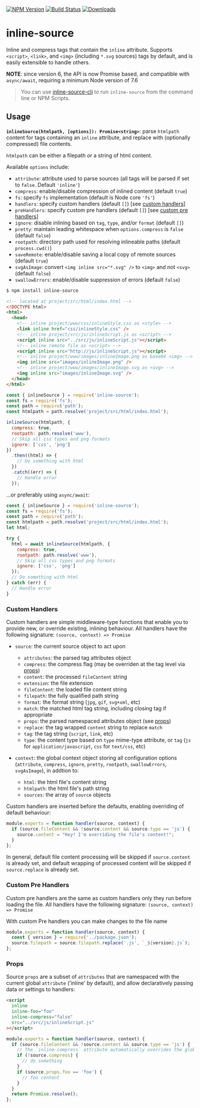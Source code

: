 [![NPM Version](https://img.shields.io/npm/v/inline-source.svg?style=flat)](https://npmjs.org/package/inline-source)
[![Build Status](https://img.shields.io/travis/popeindustries/inline-source.svg?style=flat)](https://travis-ci.org/popeindustries/inline-source)
[![Downloads](https://img.shields.io/npm/dm/inline-source.svg?style=flat)](https://npmjs.org/package/inline-source)

# inline-source

Inline and compress tags that contain the `inline` attribute. Supports `<script>`, `<link>`, and `<img>` (including `*.svg` sources) tags by default, and is easily extensible to handle others.

**NOTE**: since version 6, the API is now Promise based, and compatible with `async/await`, requiring a minimum Node version of 7.6

> You can use [inline-source-cli](https://github.com/developit/inline-source-cli) to run `inline-source` from the command line or NPM Scripts.

## Usage

**`inlineSource(htmlpath, [options]): Promise<string>`**: parse `htmlpath` content for tags containing an `inline` attribute, and replace with (optionally compressed) file contents.

`htmlpath` can be either a filepath _or_ a string of html content.

Available `options` include:

- `attribute`: attribute used to parse sources (all tags will be parsed if set to `false`. Default `'inline'`)
- `compress`: enable/disable compression of inlined content (default `true`)
- `fs`: specify `fs` implementation (default is Node core `'fs'`)
- `handlers`: specify custom handlers (default `[]`) [see [custom handlers](#custom-handlers)]
- `preHandlers`: specify custom pre handlers (default `[]`) [see [custom pre handlers](#custom-pre-handlers)]
- `ignore`: disable inlining based on `tag`, `type`, and/or `format` (default `[]`)
- `pretty`: maintain leading whitespace when `options.compress` is `false` (default `false`)
- `rootpath`: directory path used for resolving inlineable paths (default `process.cwd()`)
- `saveRemote`: enable/disable saving a local copy of remote sources (default `true`)
- `svgAsImage`: convert `<img inline src="*.svg" />` to `<img>` and not `<svg>` (default `false`)
- `swallowErrors`: enable/disable suppression of errors (default `false`)

```bash
$ npm install inline-source
```

```html
<!-- located at project/src/html/index.html -->
<!DOCTYPE html>
<html>
  <head>
    <!-- inline project/www/css/inlineStyle.css as <style> -->
    <link inline href="css/inlineStyle.css" />
    <!-- inline project/src/js/inlineScript.js as <script> -->
    <script inline src="../src/js/inlineScript.js"></script>
    <!-- inline remote file as <script> -->
    <script inline src="http://js/inlineScript.js"></script>
    <!-- inline project/www/images/inlineImage.png as base64 <img> -->
    <img inline src="images/inlineImage.png" />
    <!-- inline project/www/images/inlineImage.svg as <svg> -->
    <img inline src="images/inlineImage.svg" />
  </head>
</html>
```

```javascript
const { inlineSource } = require('inline-source');
const fs = require('fs');
const path = require('path');
const htmlpath = path.resolve('project/src/html/index.html');

inlineSource(htmlpath, {
  compress: true,
  rootpath: path.resolve('www'),
  // Skip all css types and png formats
  ignore: ['css', 'png']
})
  .then((html) => {
    // Do something with html
  })
  .catch((err) => {
    // Handle error
  });
```

...or preferably using `async/await`:

```javascript
const { inlineSource } = require('inline-source');
const fs = require('fs');
const path = require('path');
const htmlpath = path.resolve('project/src/html/index.html');
let html;

try {
  html = await inlineSource(htmlpath, {
    compress: true,
    rootpath: path.resolve('www'),
    // Skip all css types and png formats
    ignore: ['css', 'png']
  });
  // Do something with html
} catch (err) {
  // Handle error
}
```

### Custom Handlers

Custom handlers are simple middleware-type functions that enable you to provide new, or override existing, inlining behaviour. All handlers have the following signature: `(source, context) => Promise`

- `source`: the current source object to act upon

  - `attributes`: the parsed tag attributes object
  - `compress`: the compress flag (may be overriden at the tag level via [props](#props))
  - `content`: the processed `fileContent` string
  - `extension`: the file extension
  - `fileContent`: the loaded file content string
  - `filepath`: the fully qualified path string
  - `format`: the format string (`jpg`, `gif`, `svg+xml`, etc)
  - `match`: the matched html tag string, including closing tag if appropriate
  - `props`: the parsed namespaced attributes object (see [props](#props))
  - `replace`: the tag wrapped `content` string to replace `match`
  - `tag`: the tag string (`script`, `link`, etc)
  - `type`: the content type based on `type` mime-type attribute, or `tag` (`js` for `application/javascript`, `css` for `text/css`, etc)

- `context`: the global context object storing all configuration options (`attribute`, `compress`, `ignore`, `pretty`, `rootpath`, `swallowErrors`, `svgAsImage`), in addtion to:

  - `html`: the html file's content string
  - `htmlpath`: the html file's path string
  - `sources`: the array of `source` objects

Custom handlers are inserted before the defaults, enabling overriding of default behaviour:

```js
module.exports = function handler(source, context) {
  if (source.fileContent && !source.content && source.type == 'js') {
    source.content = "Hey! I'm overriding the file's content!";
  }
};
```

In general, default file content processing will be skipped if `source.content` is already set, and default wrapping of processed content will be skipped if `source.replace` is already set.

### Custom Pre Handlers

Custom pre handlers are the same as custom handlers only they run before loading the file. All handlers have the following signature: `(source, context) => Promise`

With custom Pre handlers you can make changes to the file name

```js
module.exports = function handler(source, context) {
  const { version } = require('../package.json');
  source.filepath = source.filepath.replace('.js', `_${version}.js`);
};
```

### Props

Source `props` are a subset of `attributes` that are namespaced with the current global `attribute` ('inline' by default), and allow declaratively passing data or settings to handlers:

```html
<script
  inline
  inline-foo="foo"
  inline-compress="false"
  src="../src/js/inlineScript.js"
></script>
```

```js
module.exports = function handler(source, context) {
  if (source.fileContent && !source.content && source.type == 'js') {
    // The `inline-compress` attribute automatically overrides the global flag
    if (!source.compress) {
      // do something
    }
    if (source.props.foo == 'foo') {
      // foo content
    }
  }
  return Promise.resolve();
};
```
